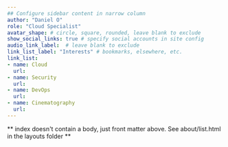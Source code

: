 ```yaml
---
## Configure sidebar content in narrow column
author: "Daniel O"
role: "Cloud Specialist"
avatar_shape: # circle, square, rounded, leave blank to exclude
show_social_links: true # specify social accounts in site config
audio_link_label:  # leave blank to exclude
link_list_label: "Interests" # bookmarks, elsewhere, etc.
link_list:
- name: Cloud
  url: 
- name: Security
  url: 
- name: DevOps
  url:
- name: Cinematography
  url: 
---
```


** index doesn't contain a body, just front matter above.
See about/list.html in the layouts folder **